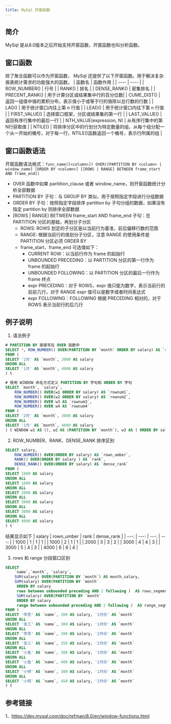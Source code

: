 ```yaml
---
title: MySql 开窗函数
---
```

## 简介
MySql 是从8.0版本之后开始支持开窗函数，开窗函数也叫分析函数。


## 窗口函数
除了聚合函数可以作为开窗函数， MySql 还提供了以下开窗函数。用于解决复杂报表统计需求的功能强大的函数。
|  函数名   | 函数作用  |
|  ----  | ----  |
| ROW_NUMBER()  | 行号 |
| RANK()  | 排名 |
| DENSE_RANK() | 密集排名 |
| PRECENT_RANK() | 用于计算分区或结果集中行的百分位数|
| CUME_DIST() | 返回一组值中值的累积分布，表示值小于或等于行的值除以总行数的行数 |
| LAG() | 用于统计窗口内往上第 n 行值 |
| LEAD() | 用于统计窗口内往下第 n 行值 |
| FIRST_VALUE() | 选择窗口框架，分区或结果集的第一行 |
| LAST_VALUE() | 返回有序行集中的最后一行 |
| NTH_VALUE(expression, N) | 从有序行集中的第N行获取值 |
| NTILE() | 将排序分区中的行划分为特定数量的组，从每个组分配一个从一开始的桶号，对于每一行，NTILE()函数返回一个桶号，表示行所属的组 |
 
## 窗口函数语法
开窗函数语法格式：`func_name([<column>]) OVER([PARTITION BY <column> | window_name] [ORDER BY <column>] [[ROWS | RANGE] BETWEEN frame_start AND frame_end])`
 - OVER 函数中如果 paritition_clause 或者 window_name，则开窗函数统计分析全部数据
 - PARTITION BY 子句：与 GROUP BY 类似，用于按照指定字段进行分组数据 
 - ORDER BY 子句：按照指定字段排序 partition by 子句分组的数据，如果没有指定 partition by 则排序全部数据
 - [ROWS | RANGE] BETWEEN frame_start AND frame_end 子句：在 PARTITION 分区的基础，再划分子分区
    - ROWS: ROWS 划定的子分区是以当前行为基准，前后偏移行数的范围
    - RANGE: 根据当前行的值划分子分区，注意 RANGE 的使用条件是 PARTITION 分区必须 ORDER BY  
    - frame_start、frame_end 可选值如下：
        - CURRENT ROW：以当前行作为 frame 的起始行
        - UNBOUNDED PRECEDING：以 PARTITION 分区的第一行作为 frame 的起始行
        - UNBOUNDED FOLLOWING：以 PARTITION 分区的最后一行作为 frame 终点
        - expr PRECEDING：对于 ROWS，expr 值只能为数字，表示当前行的前前几行，对于 RANGE expr 值可以是数字或者时间表达式
        - expr FOLLOWING：FOLLOWING 根据 PRECEDING 相对的，对于 ROWS 表示当前行的后几行
## 例子说明
1. 语法例子
```sql
# PARTITION BY 直接写在 OVER 函数中
SELECT *, ROW_NUMBER() OVER(PARTITION BY `month` ORDER BY salary) AS `rownum`
FROM (
SELECT '2月' AS `month`, 3000 AS salary
UNION ALL 
SELECT '1月' AS `month`, 4000 AS salary
) t

# 使用 WINDOW 命名方式定义 PARTITION BY 字句和 ORDER BY 字句
SELECT `month`, `salary`,
	ROW_NUMBER() OVER(w1 ORDER BY salary) AS `rownum1`,
	ROW_NUMBER() OVER(w2 ORDER BY salary) AS `rownum2`,
	ROW_NUMBER() OVER w3 AS `rownum3`,
	ROW_NUMBER() OVER w4 AS `rownum4`
FROM (
SELECT '2月' AS `month`, 3000 AS salary
UNION ALL 
SELECT '1月' AS `month`, 4000 AS salary
) t WINDOW w1 AS (), w2 AS (PARTITION BY `month`), w3 AS ( ORDER BY salary), w4 AS (PARTITION BY `month` ORDER BY salary)
```

2. ROW_NUMBER、RANK、DENSE_RANK 排序区别
```sql
SELECT salary,
	ROW_NUMBER() OVER(ORDER BY salary) AS `rown_umber`,
	RANK() OVER(ORDER BY salary ) AS `rank`,
	DENSE_RANK() OVER(ORDER BY salary) AS `dense_rank` 
FROM (
SELECT 1000 AS salary 
UNION ALL
SELECT 1000 AS salary 
UNION ALL
SELECT 2000 AS salary
UNION ALL
SELECT 3000 AS salary
UNION ALL 
SELECT 3000 AS salary
UNION ALL 
SELECT 4000 AS salary
) t
```
结果显示如下
| salary | rown_umber | rank | dense_rank | 
| ---: | ---: | ---: | ---: | 
| 1000 | 1 | 1 | 1 | 
| 1000 | 2 | 1 | 1 | 
| 2000 | 3 | 3 | 2 | 
| 3000 | 4 | 4 | 3 | 
| 3000 | 5 | 4 | 3 | 
| 4000 | 6 | 6 | 4 | 


3. rows 和 range 分段窗口区别
```sql
SELECT 
	`name`,`month`, `salary`,
	SUM(salary) OVER(PARTITION BY `month`) AS month_salary,
	SUM(salary) OVER(PARTITION BY `month` 
	 ORDER BY salary
	 rows between unbounded preceding AND 2 following )  AS rows_segment_salary,
     SUM(salary) OVER(PARTITION BY `month` 
	 ORDER BY salary
	 range between unbounded preceding AND 2 following )  AS range_segment_salary
FROM (
SELECT '李思' AS `name`, 200 AS salary, '1月份' AS `month`
UNION ALL 
SELECT '张三' AS `name`, 300 AS salary, '1月份' AS `month`
UNION ALL
SELECT '李思' AS `name`, 300 AS salary, '2月份' AS `month`
UNION ALL 
SELECT '张三' AS `name`, 350 AS salary, '2月份' AS `month`
UNION ALL 
SELECT '小鱼' AS `name`, 300 AS salary, '1月份' AS `month`
UNION ALL 
SELECT '小鱼' AS `name`, 400 AS salary, '2月份' AS `month`
UNION ALL
SELECT '小明' AS `name`, 300 AS salary, '1月份' AS `month`
UNION ALL 
SELECT '小明' AS `name`, 450 AS salary, '2月份' AS `month`
) t
```


## 参考链接
1、https://dev.mysql.com/doc/refman/8.0/en/window-functions.html